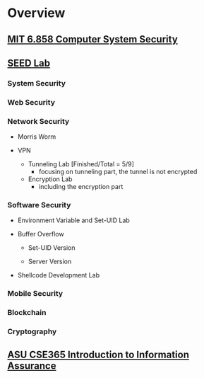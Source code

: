 # Overview

## [MIT 6.858 Computer System Security](https://css.csail.mit.edu/6.858/2022/)


## [SEED Lab](https://seedsecuritylabs.org)

### System Security

### Web Security

### Network Security

- Morris Worm

- VPN
    - Tunneling Lab [Finished/Total = 5/9]
        - focusing on tunneling part, the tunnel is not encrypted
    - Encryption Lab
        - including the encryption part


### Software Security

- Environment Variable and Set-UID Lab

- Buffer Overflow
    - Set-UID Version

    - Server Version

- Shellcode Development Lab

### Mobile Security

### Blockchain

### Cryptography

## [ASU CSE365 Introduction to Information Assurance](https://adamdoupe.com/teaching/classes/cse365-intro-information-assurance-s20/)
